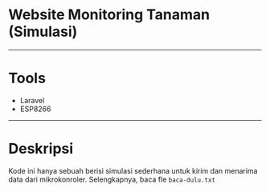 # Website Monitoring Tanaman (Simulasi)
---
# Tools
- Laravel
- ESP8266

---
# Deskripsi
Kode ini hanya sebuah berisi simulasi sederhana untuk kirim dan menarima data dari mikrokonroler. Selengkapnya, baca fle `baca-dulu.txt`
